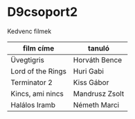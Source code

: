 # D9csoport2


Kedvenc filmek

| film címe | tanuló |
| --------- | ------ |
| Üvegtigris | Horváth Bence |
| Lord of the Rings | Huri Gabi |
| Terminator 2 | Kiss Gábor |
| Kincs, ami nincs | Mandrusz Zsolt |
| Halálos Iramb | Németh Marci |